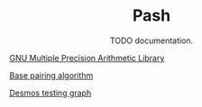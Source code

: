 <div align="center">

Pash
=====================
TODO documentation.

</div>

[GNU Multiple Precision Arithmetic Library](https://gmplib.org/)

[Base pairing algorithm](http://szudzik.com/ElegantPairing.pdf)

[Desmos testing graph](https://www.desmos.com/calculator/33lonxdxcc)
